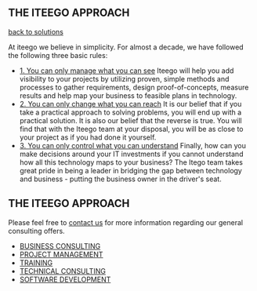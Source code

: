 ## THE ITEEGO APPROACH

[back to solutions](..)

At iteego we believe in simplicity. For almost a decade, we have followed the following
three basic rules:

* [1. You can only manage what you can see](atg-best-practices)
Iteego will help you add visibility to your projects by utilizing proven, simple methods and
processes to gather requirements, design proof-of-concepts, measure results and help map your
business to feasible plans in technology.
* [2. You can only change what you can reach](atg-business-consulting)
It is our belief that if you take a practical approach to solving problems, you will end up with a
practical solution. It is also our belief that the reverse is true. You will find that with the
Iteego team at your disposal, you will be as close to your project as if you had done it yourself.
* [3. You can only control what you can understand](atg-performance)
Finally, how can you make decisions around your IT investments if you cannot understand how all
this technology maps to your business? The Itego team takes great pride in being a leader in
bridging the gap between technology and business - putting the business owner in the driver's seat.

## THE ITEEGO APPROACH
Please feel free to [contact us](/contact) for more information regarding our general
consulting offers.

* [BUSINESS CONSULTING](#)
* [PROJECT MANAGEMENT](#)
* [TRAINING](#)
* [TECHNICAL CONSULTING](#)
* [SOFTWARE DEVELOPMENT](#)